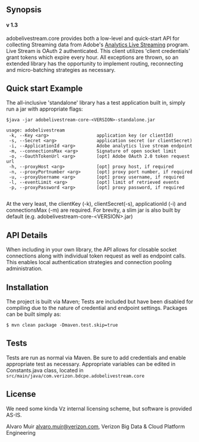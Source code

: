 ## Synopsis
#### v 1.3

adobelivestream.core provides both a low-level and quick-start API for collecting Streaming data from Adobe's
        [Analytics Live Streaming](https://marketing.adobe.com/developer/documentation/analytics-live-stream/overview-1)
        program. Live Stream is OAuth 2 authenticated. This client utilizes 'client credentials' grant tokens which
        expire every hour. All exceptions are thrown, so an extended library has the opportunity to implement
        routing, reconnecting and micro-batching strategies as necessary.
## Quick start Example

The all-inclusive 'standalone' library has a test application built in, simply run a jar with appropriate flags:

```
$java -jar adobelivestream-core-<VERSION>-standalone.jar

usage: adobelivestream
 -k, --Key <arg>                  application key (or clientId)
 -s, --Secret <arg>               application secret (or clientSecret)
 -i, --ApplicationId <arg>        Adobe analytics live stream endpoint
 -m, --connectionsMax <arg>       Signature of open socket limit
 -o, --OauthTokenUrl <arg>        [opt] Adobe OAuth 2.0 token request url
 -h, --proxyHost <arg>            [opt] proxy host, if required
 -n, --proxyPortnumber <arg>      [opt] proxy port number, if required
 -u, --proxyUsername <arg>        [opt] proxy username, if required
 -l, --eventLimit <arg>           [opt] limit of retrieved events
 -p, --proxyPassword <arg>        [opt] proxy password, if required


```
At the very least, the clientKey (-k), clientSecret(-s), applicationId (-i) and connectionsMax (-m) are required.
For brevity, a slim jar is also built by default (e.g. adobelivestream-core-\<VERSION\>.jar)

## API Details

When including in your own library, the API allows for closable socket connections along with individual token request 
as well as endpoint calls. This enables local authentication strategies and connection pooling administration.

## Installation

The project is built via Maven; Tests are included but have been disabled for compiling due to the nature of credential 
and endpoint settings. Packages can be built simply as:

```$ mvn clean package -Dmaven.test.skip=true```


## Tests

Tests are run as normal via Maven. Be sure to add credentials and enable appropriate test as necessary.
Appropriate variables can be edited in Constants.java class, located in 
``` src/main/java/com.verizon.bdcpe.adobelivestream.core```

## License

We need some kinda Vz internal licensing scheme, but software is provided AS-IS.


Alvaro Muir <alvaro.muir@verizon.com>, Verizon Big Data & Cloud Platform Engineering
